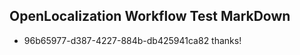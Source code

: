 ## OpenLocalization Workflow Test MarkDown
* 96b65977-d387-4227-884b-db425941ca82 thanks!

<!--HONumber=Jul16_HO3-->


